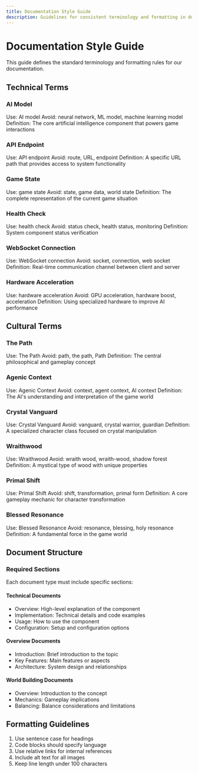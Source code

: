 ```yaml
---
title: Documentation Style Guide
description: Guidelines for consistent terminology and formatting in documentation
---
```


# Documentation Style Guide

This guide defines the standard terminology and formatting rules for our documentation.

## Technical Terms

### AI Model
Use: AI model
Avoid: neural network, ML model, machine learning model
Definition: The core artificial intelligence component that powers game interactions

### API Endpoint
Use: API endpoint
Avoid: route, URL, endpoint
Definition: A specific URL path that provides access to system functionality

### Game State
Use: game state
Avoid: state, game data, world state
Definition: The complete representation of the current game situation

### Health Check
Use: health check
Avoid: status check, health status, monitoring
Definition: System component status verification

### WebSocket Connection
Use: WebSocket connection
Avoid: socket, connection, web socket
Definition: Real-time communication channel between client and server

### Hardware Acceleration
Use: hardware acceleration
Avoid: GPU acceleration, hardware boost, acceleration
Definition: Using specialized hardware to improve AI performance

## Cultural Terms

### The Path
Use: The Path
Avoid: path, the path, Path
Definition: The central philosophical and gameplay concept

### Agenic Context
Use: Agenic Context
Avoid: context, agent context, AI context
Definition: The AI's understanding and interpretation of the game world

### Crystal Vanguard
Use: Crystal Vanguard
Avoid: vanguard, crystal warrior, guardian
Definition: A specialized character class focused on crystal manipulation

### Wraithwood
Use: Wraithwood
Avoid: wraith wood, wraith-wood, shadow forest
Definition: A mystical type of wood with unique properties

### Primal Shift
Use: Primal Shift
Avoid: shift, transformation, primal form
Definition: A core gameplay mechanic for character transformation

### Blessed Resonance
Use: Blessed Resonance
Avoid: resonance, blessing, holy resonance
Definition: A fundamental force in the game world

## Document Structure

### Required Sections

Each document type must include specific sections:

#### Technical Documents
- Overview: High-level explanation of the component
- Implementation: Technical details and code examples
- Usage: How to use the component
- Configuration: Setup and configuration options

#### Overview Documents
- Introduction: Brief introduction to the topic
- Key Features: Main features or aspects
- Architecture: System design and relationships

#### World Building Documents
- Overview: Introduction to the concept
- Mechanics: Gameplay implications
- Balancing: Balance considerations and limitations

## Formatting Guidelines

1. Use sentence case for headings
2. Code blocks should specify language
3. Use relative links for internal references
4. Include alt text for all images
5. Keep line length under 100 characters

